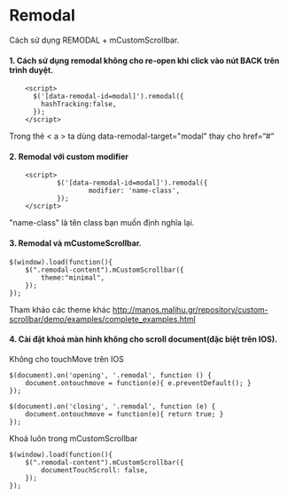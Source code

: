 # Remodal
Cách sử dụng REMODAL + mCustomScrollbar.
#### 1. Cách sử dụng remodal không cho re-open khi click vào nút BACK trên trình duyệt.

        <script>
          $('[data-remodal-id=modal]').remodal({
            hashTracking:false,
          });
        </script>

Trong thẻ < a > ta dùng data-remodal-target="modal" thay cho href=“#”

#### 2. Remodal với custom modifier

        <script>
                $('[data-remodal-id=modal]').remodal({
                        modifier: 'name-class',
                });
        </script>

"name-class" là tên class bạn muốn định nghĩa lại.

#### 3. Remodal và mCustomeScrollbar.

	$(window).load(function(){
		$(".remodal-content").mCustomScrollbar({
			theme:"minimal",
		});
	});

Tham khảo các theme khác http://manos.malihu.gr/repository/custom-scrollbar/demo/examples/complete_examples.html

#### 4. Cài đặt khoá màn hình không cho scroll document(đặc biệt trên IOS).
Không cho touchMove trên IOS

	$(document).on('opening', '.remodal', function () {
		document.ontouchmove = function(e){ e.preventDefault(); }
	});

	$(document).on('closing', '.remodal', function (e) {
		document.ontouchmove = function(e){ return true; }
	});
Khoá luôn trong mCustomScrollbar

	$(window).load(function(){
		$(".remodal-content").mCustomScrollbar({
			documentTouchScroll: false,
		});
	});
